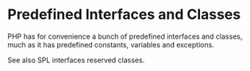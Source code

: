 # Predefined Interfaces and Classes

PHP has for convenience a bunch of predefined interfaces and classes, much as it has predefined constants, variables and exceptions.

See also SPL interfaces reserved classes.